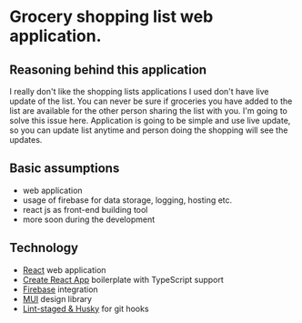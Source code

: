# Grocery shopping list web application.

## Reasoning behind this application

I really don't like the shopping lists applications I used don't have live update of the list. You can never be sure if groceries you have added to the list are available for the other person sharing the list with you. I'm going to solve this issue here. Application is going to be simple and use live update, so you can update list anytime and person doing the shopping will see the updates.

## Basic assumptions

- web application
- usage of firebase for data storage, logging, hosting etc.
- react js as front-end building tool
- more soon during the development

## Technology

- [React](https://pl.reactjs.org/) web application
- [Create React App](https://create-react-app.dev/) boilerplate with TypeScript support
- [Firebase](https://firebase.google.com/) integration
- [MUI](https://mui.com/) design library
- [Lint-staged & Husky](https://github.com/okonet/lint-staged#installation-and-setup) for git hooks